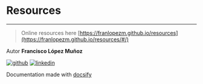 # Resources
---

> Online resources here [https://franlopezm.github.io/resources](https://franlopezm.github.io/resources/#/)



Autor **Francisco López Muñoz**

[![github](/images/github.png ':size=35x35')][github]
[![linkedin](/images/linkedin.png ':size=35x35')][linkedin]

Documentation made with [docsify][docsify]

[docsify]: https://docsify.js.org
[github]: https://github.com/franlopezm
[linkedin]: https://www.linkedin.com/in/franlopezm/